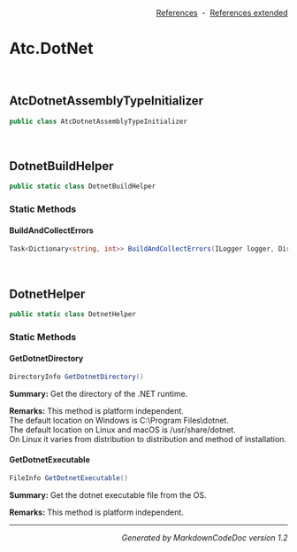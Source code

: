 <div style='text-align: right'>

[References](Index.md)&nbsp;&nbsp;-&nbsp;&nbsp;[References extended](IndexExtended.md)
</div>

# Atc.DotNet

<br />


## AtcDotnetAssemblyTypeInitializer

```csharp
public class AtcDotnetAssemblyTypeInitializer
```


<br />


## DotnetBuildHelper

```csharp
public static class DotnetBuildHelper
```

### Static Methods


#### BuildAndCollectErrors

```csharp
Task<Dictionary<string, int>> BuildAndCollectErrors(ILogger logger, DirectoryInfo rootPath, int? runNumber = null, FileInfo buildFile = null, bool useNugetRestore = True, bool useConfigurationReleaseMode = True, int timeoutInSec = 1200, CancellationToken cancellationToken = null)
```

<br />


## DotnetHelper

```csharp
public static class DotnetHelper
```

### Static Methods


#### GetDotnetDirectory

```csharp
DirectoryInfo GetDotnetDirectory()
```
<p><b>Summary:</b> Get the directory of the .NET runtime.</p>

<p><b>Remarks:</b> This method is platform independent.<br>The default location on Windows is C:\Program Files\dotnet.<br>The default location on Linux and macOS is /usr/share/dotnet.<br>On Linux it varies from distribution to distribution and method of installation.</p>

#### GetDotnetExecutable

```csharp
FileInfo GetDotnetExecutable()
```
<p><b>Summary:</b> Get the dotnet executable file from the OS.</p>

<p><b>Remarks:</b> This method is platform independent.</p>

<hr /><div style='text-align: right'><i>Generated by MarkdownCodeDoc version 1.2</i></div>
